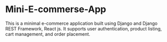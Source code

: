 # Mini-E-commerse-App
This is a minimal e-commerce application built using Django and Django REST Framework, React js. It supports user authentication, product listing, cart management, and order placement.
